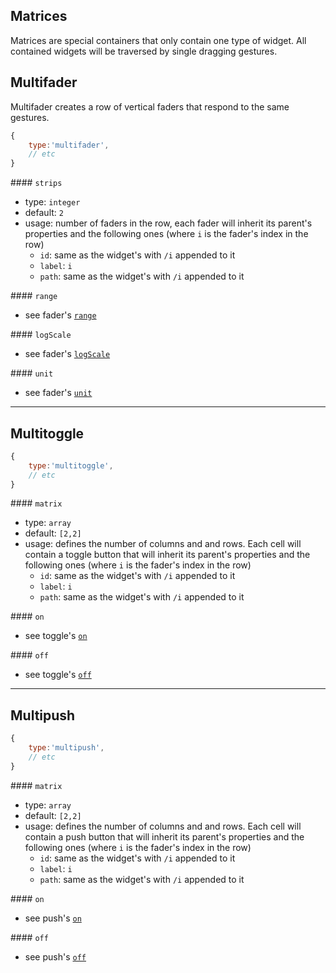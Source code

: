 ## Matrices

Matrices are special containers that only contain one type of widget. All contained widgets will be traversed by single dragging gestures.

## Multifader

Multifader creates a row of vertical faders that respond to the same gestures.

```js
{
    type:'multifader',
    // etc
}
```

#### `strips`
- type: `integer`
- default: `2`
- usage: number of faders in the row, each fader will inherit its parent's properties and the following ones (where `i` is the fader's index in the row)
    - `id`: same as the widget's with `/i` appended to it
    - `label`: `i`
    - `path`: same as the widget's with `/i` appended to it


#### `range`
- see fader's [`range`](sliders/#fader)

#### `logScale`
- see fader's [`logScale`](sliders/#fader)

#### `unit`
- see fader's [`unit`](sliders/#fader)

----

## Multitoggle
```js
{
    type:'multitoggle',
    // etc
}
```

#### `matrix`
- type: `array`
- default: `[2,2]`
- usage: defines the number of columns and and rows. Each cell will contain a toggle button that will inherit its parent's properties and the following ones (where `i` is the fader's index in the row)
    - `id`: same as the widget's with `/i` appended to it
    - `label`: `i`
    - `path`: same as the widget's with `/i` appended to it


#### `on`
- see toggle's [`on`](buttons/#toggle)

#### `off`
- see toggle's [`off`](buttons/#toggle)


----
## Multipush
```js
{
    type:'multipush',
    // etc
}
```

#### `matrix`
- type: `array`
- default: `[2,2]`
- usage: defines the number of columns and and rows. Each cell will contain a push button that will inherit its parent's properties and the following ones (where `i` is the fader's index in the row)
    - `id`: same as the widget's with `/i` appended to it
    - `label`: `i`
    - `path`: same as the widget's with `/i` appended to it


#### `on`
- see push's [`on`](buttons/#push)

#### `off`
- see push's [`off`](buttons/#push)
